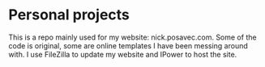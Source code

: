 # Personal projects

This is a repo mainly used for my website: nick.posavec.com.
Some of the code is original, some are online templates I have been messing around with.
I use FileZilla to update my website and IPower to host the site.
